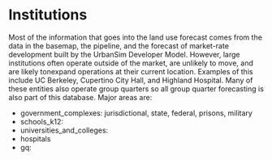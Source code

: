 # Institutions

Most of the information that goes into the land use forecast comes from the data in the basemap, the pipeline, and the forecast of market-rate development built by the UrbanSim Developer Model. However, large institutions often operate outside of the market, are unlikely to move, and are likely tonexpand operations at their current location. Examples of this include UC Berkeley, Cupertino City Hall, and Highland Hospital. Many of these entities also operate group quarters so all group quarter forecasting is also part of this database. Major areas are:
* government_complexes: jurisdictional, state, federal, prisons, military
* schools_k12: 
* universities_and_colleges: 
* hospitals
* gq: 
